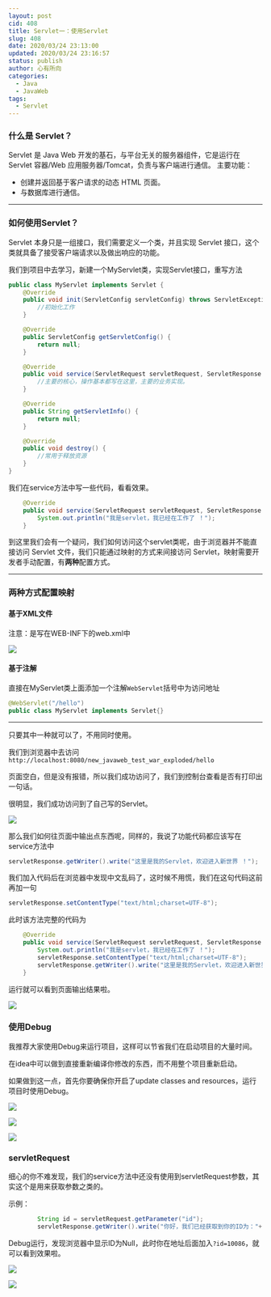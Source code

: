 ```yaml
---
layout: post
cid: 408
title: Servlet一：使用Servlet
slug: 408
date: 2020/03/24 23:13:00
updated: 2020/03/24 23:16:57
status: publish
author: 心有所向
categories: 
  - Java
  - JavaWeb
tags: 
  - Servlet
---
```



### 什么是 Servlet？

Servlet 是 Java Web 开发的基⽯，与平台⽆关的服务器组件，它是运⾏在 Servlet 容器/Web 应⽤服务器/Tomcat，负责与客户端进⾏通信。
主要功能：

- 创建并返回基于客户请求的动态 HTML ⻚⾯。
- 与数据库进⾏通信。

---



### 如何使用Servlet？

Servlet 本身只是⼀组接⼝，我们需要定义⼀个类，并且实现 Servlet 接⼝，这个类就具备了接受客户端请求以及做出响应的功能。

我们到项目中去学习，新建一个MyServlet类，实现Servlet接口，重写方法

```java
public class MyServlet implements Servlet {
    @Override
    public void init(ServletConfig servletConfig) throws ServletException {
        //初始化工作
    }

    @Override
    public ServletConfig getServletConfig() {
        return null;
    }

    @Override
    public void service(ServletRequest servletRequest, ServletResponse servletResponse) throws ServletException, IOException {
		//主要的核心，操作基本都写在这里，主要的业务实现。
    }

    @Override
    public String getServletInfo() {
        return null;
    }

    @Override
    public void destroy() {
		//常用于释放资源
    }
}
```

我们在service方法中写一些代码，看看效果。

```java
    @Override
    public void service(ServletRequest servletRequest, ServletResponse servletResponse) throws ServletException, IOException {
        System.out.println("我是servlet，我已经在工作了 ！");
    }
```

到这里我们会有一个疑问，我们如何访问这个servlet类呢，由于浏览器并不能直接访问 Servlet ⽂件，我们只能通过映射的⽅式来间接访问 Servlet，映射需要开发者⼿动配置，有**两种**配置⽅式。

---



### 两种方式配置映射

#### 基于XML文件

注意：是写在WEB-INF下的web.xml中

![](https://cdn.xn2001.com/2020/03/24/20200324121959.png)

#### 基于注解

直接在MyServlet类上面添加一个注解`WebServlet`括号中为访问地址

```java
@WebServlet("/hello")
public class MyServlet implements Servlet{}
```

---



只要其中一种就可以了，不用同时使用。

我们到浏览器中去访问`http://localhost:8080/new_javaweb_test_war_exploded/hello`

页面空白，但是没有报错，所以我们成功访问了，我们到控制台查看是否有打印出一句话。

很明显，我们成功访问到了自己写的Servlet。

![](https://cdn.xn2001.com/2020/03/24/20200324122803.png)

那么我们如何往页面中输出点东西呢，同样的，我说了功能代码都应该写在service方法中

```java
servletResponse.getWriter().write("这里是我的Servlet，欢迎进入新世界 ！");
```

我们加入代码后在浏览器中发现中文乱码了，这时候不用慌，我们在这句代码这前再加一句

```java
servletResponse.setContentType("text/html;charset=UTF-8");
```

此时该方法完整的代码为

```java
    @Override
    public void service(ServletRequest servletRequest, ServletResponse servletResponse) throws ServletException, IOException {
        System.out.println("我是servlet，我已经在工作了 ！");
        servletResponse.setContentType("text/html;charset=UTF-8");
        servletResponse.getWriter().write("这里是我的Servlet，欢迎进入新世界 ！");
    }
```

运行就可以看到页面输出结果啦。

![](https://cdn.xn2001.com/2020/03/24/20200324125819.png)

### 使用Debug

我推荐大家使用Debug来运行项目，这样可以节省我们在启动项目的大量时间。

在idea中可以做到直接重新编译你修改的东西，而不用整个项目重新启动。

如果做到这一点，首先你要确保你开启了update classes and resources，运行项目时使用Debug。

![](https://cdn.xn2001.com/2020/03/24/20200324130124.png)

![](https://cdn.xn2001.com/2020/03/24/20200324130221.png)

![](https://cdn.xn2001.com/2020/03/24/20200324130258.png)

### servletRequest

细心的你不难发现，我们的service方法中还没有使用到servletRequest参数，其实这个是用来获取参数之类的。

示例：

```java
		String id = servletRequest.getParameter("id");
        servletResponse.getWriter().write("你好，我们已经获取到你的ID为："+id);
```

Debug运行，发现浏览器中显示ID为Null，此时你在地址后面加入`?id=10086`，就可以看到效果啦。

![](https://cdn.xn2001.com/2020/03/24/20200324130814.png)

![](https://cdn.xn2001.com/2020/03/24/20200324130915.png)

